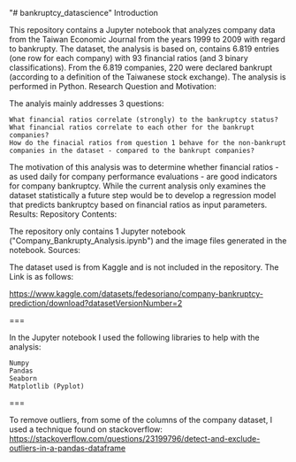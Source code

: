 "# bankruptcy_datascience"
Introduction

This repository contains a Jupyter notebook that analyzes company data from the Taiwan Economic Journal from the years 1999 to 2009 with regard to bankrupty. The dataset, the analysis is based on, contains 6.819 entries (one row for each company) with 93 financial ratios (and 3 binary classifications). From the 6.819 companies, 220 were declared bankrupt (according to a definition of the Taiwanese stock exchange). The analysis is performed in Python.
Research Question and Motivation:

The analyis mainly addresses 3 questions:

    What financial ratios correlate (strongly) to the bankruptcy status?
    What financial ratios correlate to each other for the bankrupt companies?
    How do the finacial ratios from question 1 behave for the non-bankrupt companies in the dataset - compared to the bankrupt companies?

The motivation of this analysis was to determine whether financial ratios - as used daily for company performance evaluations - are good indicators for company bankruptcy. While the current analysis only examines the dataset statistically a future step would be to develop a regression model that predicts bankruptcy based on financial ratios as input parameters.
Results:
Repository Contents:

The repository only contains 1 Jupyter notebook ("Company_Bankrupty_Analysis.ipynb") and the image files generated in the notebook.
Sources:

The dataset used is from Kaggle and is not included in the repository. The Link is as follows:

https://www.kaggle.com/datasets/fedesoriano/company-bankruptcy-prediction/download?datasetVersionNumber=2

===

In the Jupyter notebook I used the following libraries to help with the analysis:

    Numpy
    Pandas
    Seaborn
    Matplotlib (Pyplot)

===

To remove outliers, from some of the columns of the company dataset, I used a technique found on stackoverflow: https://stackoverflow.com/questions/23199796/detect-and-exclude-outliers-in-a-pandas-dataframe